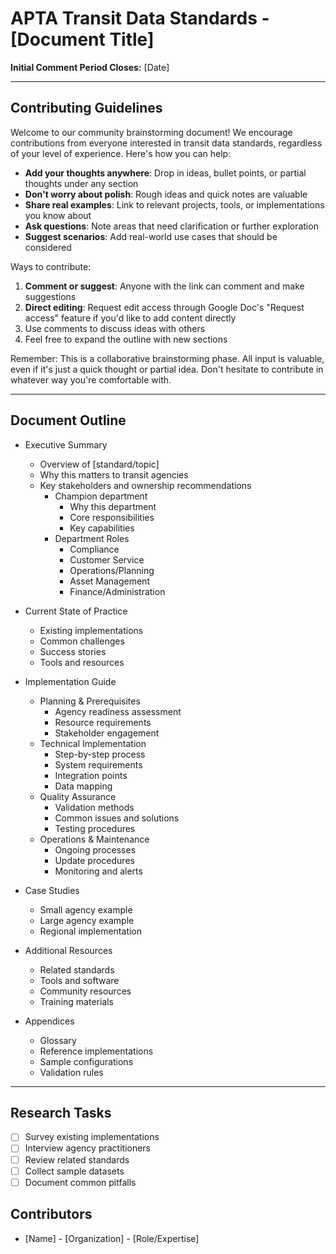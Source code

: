 # APTA Transit Data Standards - [Document Title]

**Initial Comment Period Closes:** [Date]

---

## Contributing Guidelines

Welcome to our community brainstorming document! We encourage contributions from everyone interested in transit data standards, regardless of your level of experience. Here's how you can help:

- **Add your thoughts anywhere**: Drop in ideas, bullet points, or partial thoughts under any section
- **Don't worry about polish**: Rough ideas and quick notes are valuable
- **Share real examples**: Link to relevant projects, tools, or implementations you know about
- **Ask questions**: Note areas that need clarification or further exploration
- **Suggest scenarios**: Add real-world use cases that should be considered

Ways to contribute:

1. **Comment or suggest**: Anyone with the link can comment and make suggestions
2. **Direct editing**: Request edit access through Google Doc's "Request access" feature if you'd like to add content directly
3. Use comments to discuss ideas with others
4. Feel free to expand the outline with new sections

Remember: This is a collaborative brainstorming phase. All input is valuable, even if it's just a quick thought or partial idea. Don't hesitate to contribute in whatever way you're comfortable with.

---

## Document Outline

- Executive Summary
    - Overview of [standard/topic]
    - Why this matters to transit agencies
    - Key stakeholders and ownership recommendations
        - Champion department
            - Why this department
            - Core responsibilities
            - Key capabilities
        - Department Roles
            - Compliance
            - Customer Service
            - Operations/Planning
            - Asset Management
            - Finance/Administration

- Current State of Practice
    - Existing implementations
    - Common challenges
    - Success stories
    - Tools and resources

- Implementation Guide
    - Planning & Prerequisites
        - Agency readiness assessment
        - Resource requirements
        - Stakeholder engagement
    - Technical Implementation
        - Step-by-step process
        - System requirements
        - Integration points
        - Data mapping
    - Quality Assurance
        - Validation methods
        - Common issues and solutions
        - Testing procedures
    - Operations & Maintenance
        - Ongoing processes
        - Update procedures
        - Monitoring and alerts

- Case Studies
    - Small agency example
    - Large agency example
    - Regional implementation

- Additional Resources
    - Related standards
    - Tools and software
    - Community resources
    - Training materials

- Appendices
    - Glossary
    - Reference implementations
    - Sample configurations
    - Validation rules

---

## Research Tasks

- [ ] Survey existing implementations
- [ ] Interview agency practitioners
- [ ] Review related standards
- [ ] Collect sample datasets
- [ ] Document common pitfalls

## Contributors

- [Name] - [Organization] - [Role/Expertise]
